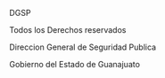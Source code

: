 DGSP 

Todos los Derechos reservados

Direccion General de Seguridad Publica

Gobierno del Estado de Guanajuato
